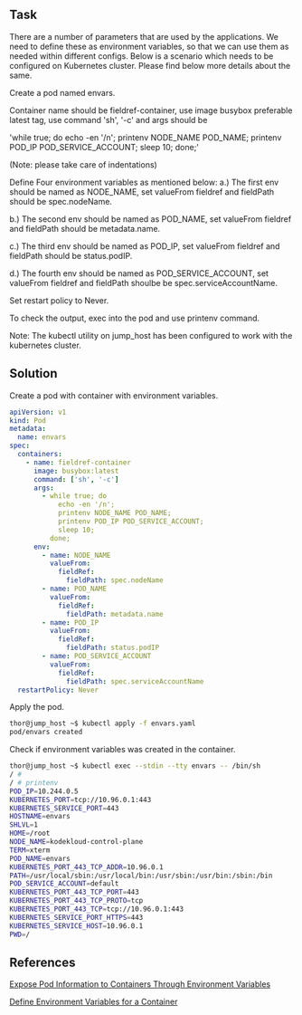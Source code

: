 ## Task

There are a number of parameters that are used by the applications. We need to define these as environment variables, so that we can use them as needed within different configs. Below is a scenario which needs to be configured on Kubernetes cluster. Please find below more details about the same.

Create a pod named envars.

Container name should be fieldref-container, use image busybox preferable latest tag, use command 'sh', '-c' and args should be

'while true; do echo -en '/n'; printenv NODE_NAME POD_NAME; printenv POD_IP POD_SERVICE_ACCOUNT; sleep 10; done;'

(Note: please take care of indentations)

Define Four environment variables as mentioned below:
a.) The first env should be named as NODE_NAME, set valueFrom fieldref and fieldPath should be spec.nodeName.

b.) The second env should be named as POD_NAME, set valueFrom fieldref and fieldPath should be metadata.name.

c.) The third env should be named as POD_IP, set valueFrom fieldref and fieldPath should be status.podIP.

d.) The fourth env should be named as POD_SERVICE_ACCOUNT, set valueFrom fieldref and fieldPath shoulbe be spec.serviceAccountName.

Set restart policy to Never.

To check the output, exec into the pod and use printenv command.

Note: The kubectl utility on jump_host has been configured to work with the kubernetes cluster.
## Solution

Create a pod with container with environment variables.
```yml
apiVersion: v1
kind: Pod
metadata:
  name: envars
spec:
  containers:
    - name: fieldref-container
      image: busybox:latest
      command: ['sh', '-c']
      args:
        - while true; do
            echo -en '/n';
            printenv NODE_NAME POD_NAME;
            printenv POD_IP POD_SERVICE_ACCOUNT;
            sleep 10;
          done;
      env:
        - name: NODE_NAME
          valueFrom:
            fieldRef:
              fieldPath: spec.nodeName
        - name: POD_NAME
          valueFrom:
            fieldRef:
              fieldPath: metadata.name
        - name: POD_IP
          valueFrom:
            fieldRef:
              fieldPath: status.podIP
        - name: POD_SERVICE_ACCOUNT
          valueFrom:
            fieldRef:
              fieldPath: spec.serviceAccountName
  restartPolicy: Never
```

Apply the pod.

```sh
thor@jump_host ~$ kubectl apply -f envars.yaml 
pod/envars created
```

Check if environment variables was created in the container.

```sh
thor@jump_host ~$ kubectl exec --stdin --tty envars -- /bin/sh
/ # 
/ # printenv
POD_IP=10.244.0.5
KUBERNETES_PORT=tcp://10.96.0.1:443
KUBERNETES_SERVICE_PORT=443
HOSTNAME=envars
SHLVL=1
HOME=/root
NODE_NAME=kodekloud-control-plane
TERM=xterm
POD_NAME=envars
KUBERNETES_PORT_443_TCP_ADDR=10.96.0.1
PATH=/usr/local/sbin:/usr/local/bin:/usr/sbin:/usr/bin:/sbin:/bin
POD_SERVICE_ACCOUNT=default
KUBERNETES_PORT_443_TCP_PORT=443
KUBERNETES_PORT_443_TCP_PROTO=tcp
KUBERNETES_PORT_443_TCP=tcp://10.96.0.1:443
KUBERNETES_SERVICE_PORT_HTTPS=443
KUBERNETES_SERVICE_HOST=10.96.0.1
PWD=/
```
## References

[Expose Pod Information to Containers Through Environment Variables](https://kubernetes.io/docs/tasks/inject-data-application/environment-variable-expose-pod-information/)

[Define Environment Variables for a Container](https://kubernetes.io/docs/tasks/inject-data-application/define-environment-variable-container/)
